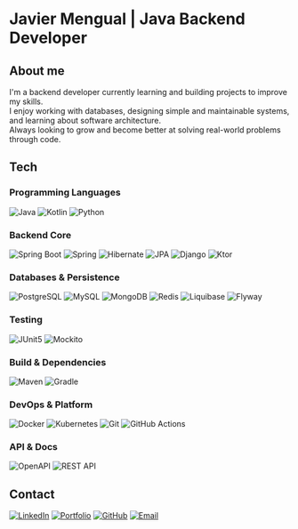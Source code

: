 # Javier Mengual | Java Backend Developer

## About me
I'm a backend developer currently learning and building projects to improve my skills.  
I enjoy working with databases, designing simple and maintainable systems, and learning about software architecture.  
Always looking to grow and become better at solving real-world problems through code.

## Tech

### Programming Languages
![Java](https://img.shields.io/badge/Java-%23ED8B00.svg?style=for-the-badge&logo=openjdk&logoColor=white)
![Kotlin](https://img.shields.io/badge/Kotlin-%230095D5.svg?style=for-the-badge&logo=kotlin&logoColor=white)
![Python](https://img.shields.io/badge/Python-%2314354C.svg?style=for-the-badge&logo=python&logoColor=white)

### Backend Core
![Spring Boot](https://img.shields.io/badge/Spring_Boot-%236DB33F.svg?style=for-the-badge&logo=spring-boot&logoColor=white)
![Spring](https://img.shields.io/badge/Spring-%236DB33F.svg?style=for-the-badge&logo=spring&logoColor=white)
![Hibernate](https://img.shields.io/badge/Hibernate-%23bca877.svg?style=for-the-badge&logo=hibernate&logoColor=white)
![JPA](https://img.shields.io/badge/JPA-%23007D9C.svg?style=for-the-badge&logo=jpa&logoColor=white)
![Django](https://img.shields.io/badge/Django-%23092E20.svg?style=for-the-badge&logo=django&logoColor=white)
![Ktor](https://img.shields.io/badge/Ktor-%2300B4A9.svg?style=for-the-badge&logo=ktor&logoColor=white)

### Databases & Persistence
![PostgreSQL](https://img.shields.io/badge/PostgreSQL-%23316192.svg?style=for-the-badge&logo=postgresql&logoColor=white)
![MySQL](https://img.shields.io/badge/MySQL-%234479A1.svg?style=for-the-badge&logo=mysql&logoColor=white)
![MongoDB](https://img.shields.io/badge/MongoDB-%234ea94b.svg?style=for-the-badge&logo=mongodb&logoColor=white)
![Redis](https://img.shields.io/badge/Redis-%23DC382D.svg?style=for-the-badge&logo=redis&logoColor=white)
![Liquibase](https://img.shields.io/badge/Liquibase-%23009688.svg?style=for-the-badge&logo=liquibase&logoColor=white)
![Flyway](https://img.shields.io/badge/Flyway-%23CC0000.svg?style=for-the-badge&logo=flyway&logoColor=white)

### Testing
![JUnit5](https://img.shields.io/badge/JUnit5-%2325A162.svg?style=for-the-badge&logo=junit5&logoColor=white)
![Mockito](https://img.shields.io/badge/Mockito-%2386A21E.svg?style=for-the-badge&logo=mockito&logoColor=white)

### Build & Dependencies
![Maven](https://img.shields.io/badge/Maven-%23C71A36.svg?style=for-the-badge&logo=apache-maven&logoColor=white)
![Gradle](https://img.shields.io/badge/Gradle-%2302303A.svg?style=for-the-badge&logo=gradle&logoColor=white)

### DevOps & Platform
![Docker](https://img.shields.io/badge/Docker-%232496ED.svg?style=for-the-badge&logo=docker&logoColor=white)
![Kubernetes](https://img.shields.io/badge/Kubernetes-%23326CE5.svg?style=for-the-badge&logo=kubernetes&logoColor=white)
![Git](https://img.shields.io/badge/Git-%23F05032.svg?style=for-the-badge&logo=git&logoColor=white)
![GitHub Actions](https://img.shields.io/badge/GitHub_Actions-%232671E5.svg?style=for-the-badge&logo=github-actions&logoColor=white)

### API & Docs
![OpenAPI](https://img.shields.io/badge/OpenAPI-%230076D6.svg?style=for-the-badge&logo=openapiinitiative&logoColor=white)
![REST API](https://img.shields.io/badge/REST_API-%23E34F26.svg?style=for-the-badge&logo=api&logoColor=white)


## Contact
[![LinkedIn](https://img.shields.io/badge/LinkedIn-%230077B5.svg?style=for-the-badge&logo=linkedin&logoColor=white)](https://www.linkedin.com/in/javier-mengual-betancourt-326870273/)
[![Portfolio](https://img.shields.io/badge/Portfolio-%2312100E.svg?style=for-the-badge&logo=firefox&logoColor=white)](http://javiemengual.me/)
[![GitHub](https://img.shields.io/badge/GitHub-%23181717.svg?style=for-the-badge&logo=github&logoColor=white)](https://github.com/JavMB)
[![Email](https://img.shields.io/badge/Email-%23D14836.svg?style=for-the-badge&logo=gmail&logoColor=white)](mailto:javiermengual@live.com)
